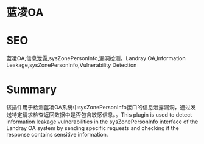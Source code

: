 # 蓝凌OA
# SEO
蓝凌OA,信息泄露,sysZonePersonInfo,漏洞检测。Landray OA,Information Leakage,sysZonePersonInfo,Vulnerability Detection
# Summary
该插件用于检测蓝凌OA系统中sysZonePersonInfo接口的信息泄露漏洞，通过发送特定请求检查返回数据中是否包含敏感信息。。This plugin is used to detect information leakage vulnerabilities in the sysZonePersonInfo interface of the Landray OA system by sending specific requests and checking if the response contains sensitive information.
